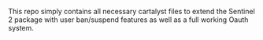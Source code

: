 This repo simply contains all necessary cartalyst files to extend the Sentinel 2 package with user ban/suspend features as well as a full working Oauth system.
